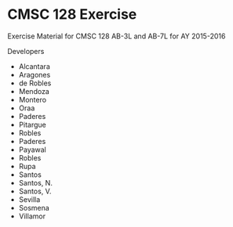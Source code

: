 # CMSC 128 Exercise

Exercise Material for CMSC 128 AB-3L and AB-7L for AY 2015-2016

Developers
* Alcantara
* Aragones
* de Robles
* Mendoza
* Montero
* Oraa
* Paderes
* Pitargue
* Robles
* Paderes
* Payawal
* Robles
* Rupa
* Santos
* Santos, N.
* Santos, V.
* Sevilla
* Sosmena
* Villamor
